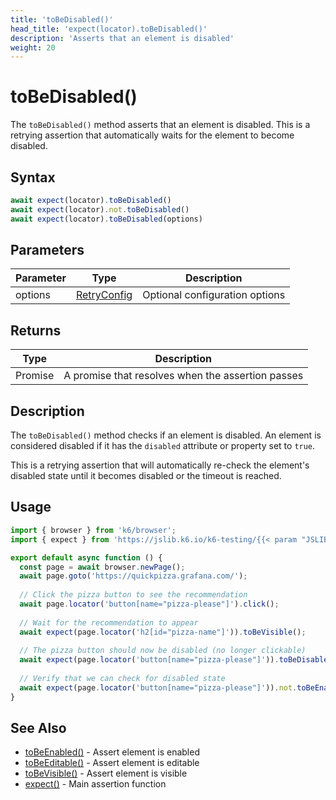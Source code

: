 ```yaml
---
title: 'toBeDisabled()'
head_title: 'expect(locator).toBeDisabled()'
description: 'Asserts that an element is disabled'
weight: 20
---
```


# toBeDisabled()

The `toBeDisabled()` method asserts that an element is disabled. This is a retrying assertion that automatically waits for the element to become disabled.

## Syntax

```javascript
await expect(locator).toBeDisabled()
await expect(locator).not.toBeDisabled()
await expect(locator).toBeDisabled(options)
```

## Parameters

| Parameter | Type | Description |
| --- | --- | --- |
| options | [RetryConfig](https://grafana.com/docs/k6/<K6_VERSION>/javascript-api/jslib/k6-testing/retrying-assertions/retryconfig) | Optional configuration options |

## Returns

| Type | Description |
| --- | --- |
| Promise<void> | A promise that resolves when the assertion passes |

## Description

The `toBeDisabled()` method checks if an element is disabled. An element is considered disabled if it has the `disabled` attribute or property set to `true`.

This is a retrying assertion that will automatically re-check the element's disabled state until it becomes disabled or the timeout is reached.

## Usage

```javascript
import { browser } from 'k6/browser';
import { expect } from 'https://jslib.k6.io/k6-testing/{{< param "JSLIB_TESTING_VERSION" >}}/index.js';

export default async function () {
  const page = await browser.newPage();
  await page.goto('https://quickpizza.grafana.com/');
  
  // Click the pizza button to see the recommendation
  await page.locator('button[name="pizza-please"]').click();
  
  // Wait for the recommendation to appear
  await expect(page.locator('h2[id="pizza-name"]')).toBeVisible();
  
  // The pizza button should now be disabled (no longer clickable)
  await expect(page.locator('button[name="pizza-please"]')).toBeDisabled();
  
  // Verify that we can check for disabled state
  await expect(page.locator('button[name="pizza-please"]')).not.toBeEnabled();
}
```

## See Also

- [toBeEnabled()](https://grafana.com/docs/k6/<K6_VERSION>/javascript-api/jslib/k6-testing/retrying-assertions/tobeenabled) - Assert element is enabled
- [toBeEditable()](https://grafana.com/docs/k6/<K6_VERSION>/javascript-api/jslib/k6-testing/retrying-assertions/tobeeditable) - Assert element is editable
- [toBeVisible()](https://grafana.com/docs/k6/<K6_VERSION>/javascript-api/jslib/k6-testing/retrying-assertions/tobevisible) - Assert element is visible
- [expect()](https://grafana.com/docs/k6/<K6_VERSION>/javascript-api/jslib/k6-testing/expect) - Main assertion function